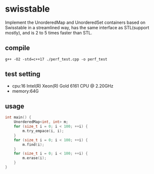 # swisstable

Implement the UnorderedMap and UnorderedSet containers based on Swisstable in a streamlined way, has the same interface as STL(support mostly), and is 2 to 5 times faster than STL.

## compile

`g++ -O2 -std=c++17 ./perf_test.cpp -o perf_test`

## test setting

- cpu:16  Intel(R) Xeon(R) Gold 6161 CPU @ 2.20GHz
- memory:64G

## usage

```c++
int main() {
    UnorderedMap<int, int> m;
    for (size_t i = 0; i < 100; ++i) {
        m.try_empace(i, i);
    }
    for (size_t i = 0; i < 100; ++i) {
        m.find(i);
    }
    for (size_t i = 0; i < 100; ++i) {
        m.erase(i);
    }
}
```
